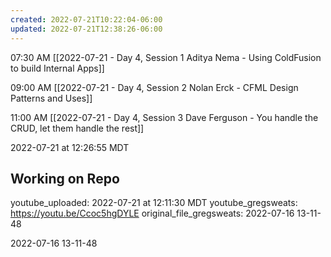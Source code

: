 ```yaml
---
created: 2022-07-21T10:22:04-06:00
updated: 2022-07-21T12:38:26-06:00
---
```



07:30 AM
[[2022-07-21 - Day 4, Session 1 Aditya Nema - Using ColdFusion to build Internal Apps]]


09:00 AM
[[2022-07-21 - Day 4, Session 2 Nolan Erck - CFML Design Patterns and Uses]]


11:00 AM
[[2022-07-21 - Day 4, Session 3 Dave Ferguson - You handle the CRUD, let them handle the rest]]



2022-07-21 at 12:26:55 MDT

## Working on Repo
youtube_uploaded: 2022-07-21 at 12:11:30 MDT
youtube_gregsweats: https://youtu.be/Ccoc5hgDYLE
original_file_gregsweats: 2022-07-16 13-11-48



2022-07-16 13-11-48


